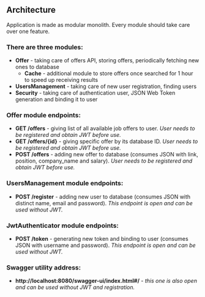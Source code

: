 ## Architecture

Application is made as modular monolith. Every module should take care over one feature.

### There are three modules:
* **Offer** - taking care of offers API, storing offers, periodically fetching new ones to database
  * **Cache** - additional module to store offers once searched for 1 hour to speed up receiving results
* **UsersManagement** - taking care of new user registration, finding users
* **Security** - taking care of authentication user, JSON Web Token generation and binding it to user

### Offer module endpoints:
* **GET /offers** - giving list of all available job offers to user. _User needs to be registered and obtain JWT before use._
* **GET /offers/{id}** - giving specific offer by its database ID. _User needs to be registered and obtain JWT before use._
* **POST /offers** - adding new offer to database (consumes JSON with link, position, company_name and salary). _User needs to be registered and obtain JWT before use._

### UsersManagement module endpoints:
* **POST /register** - adding new user to database (consumes JSON with distinct name, email and password). _This endpoint is open and can be used without JWT._

### JwtAuthenticator module endpoints:
* **POST /token** - generating new token and binding to user (consumes JSON with username and password). _This endpoint is open and can be used without JWT._

### Swagger utility address:
* **http://localhost:8080/swagger-ui/index.html#/** - _this one is also open and can be used without JWT and registration._